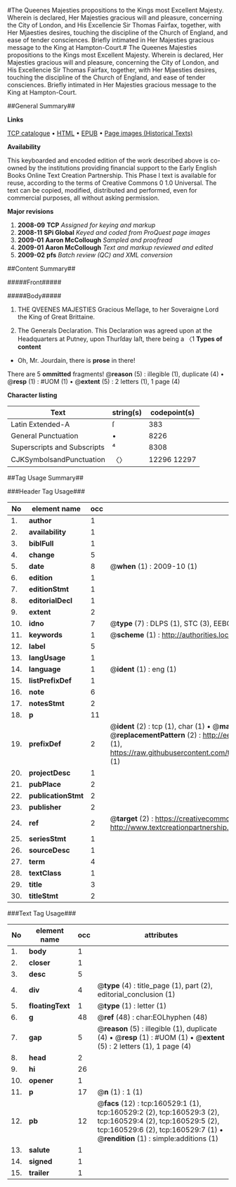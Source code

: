 #The Queenes Majesties propositions to the Kings most Excellent Majesty. Wherein is declared, Her Majesties gracious will and pleasure, concerning the City of London, and His Excellencie Sir Thomas Fairfax, together, with Her Mjaesties desires, touching the discipline of the Church of England, and ease of tender consciences. Briefly intimated in Her Majesties gracious message to the King at Hampton-Court.#
The Queenes Majesties propositions to the Kings most Excellent Majesty. Wherein is declared, Her Majesties gracious will and pleasure, concerning the City of London, and His Excellencie Sir Thomas Fairfax, together, with Her Mjaesties desires, touching the discipline of the Church of England, and ease of tender consciences. Briefly intimated in Her Majesties gracious message to the King at Hampton-Court.

##General Summary##

**Links**

[TCP catalogue](http://www.ota.ox.ac.uk/tcp/)  • 
[HTML](http://tei.it.ox.ac.uk/tcp/Texts-HTML/free/A91/A91587.html)  • 
[EPUB](http://tei.it.ox.ac.uk/tcp/Texts-EPUB/free/A91/A91587.epub) • 
[Page images (Historical Texts)](https://data.historicaltexts.jisc.ac.uk/view?pubId=eebo-99864124e&pageId=eebo-99864124e-160529-1)

**Availability**

This keyboarded and encoded edition of the
	       work described above is co-owned by the institutions
	       providing financial support to the Early English Books
	       Online Text Creation Partnership. This Phase I text is
	       available for reuse, according to the terms of Creative
	       Commons 0 1.0 Universal. The text can be copied,
	       modified, distributed and performed, even for
	       commercial purposes, all without asking permission.

**Major revisions**

1. __2008-09__ __TCP__ *Assigned for keying and markup*
1. __2008-11__ __SPi Global__ *Keyed and coded from ProQuest page images*
1. __2009-01__ __Aaron McCollough__ *Sampled and proofread*
1. __2009-01__ __Aaron McCollough__ *Text and markup reviewed and edited*
1. __2009-02__ __pfs__ *Batch review (QC) and XML conversion*

##Content Summary##

#####Front#####

#####Body#####

1. THE QVEENES MAJESTIES Gracious Meſſage, to her Soveraigne Lord the King of Great Brittaine.

1. The Generals Declaration.
This Declaration was agreed upon at the Headquarters at Putney, upon Thurſday laſt, there being a
〈1
**Types of content**

  * Oh, Mr. Jourdain, there is **prose** in there!

There are 5 **ommitted** fragments! 
 @__reason__ (5) : illegible (1), duplicate (4)  •  @__resp__ (1) : #UOM (1)  •  @__extent__ (5) : 2 letters (1), 1 page (4)

**Character listing**


|Text|string(s)|codepoint(s)|
|---|---|---|
|Latin Extended-A|ſ|383|
|General Punctuation|•|8226|
|Superscripts             and Subscripts|⁴|8308|
|CJKSymbolsandPunctuation|〈〉|12296 12297|

##Tag Usage Summary##

###Header Tag Usage###

|No|element name|occ|attributes|
|---|---|---|---|
|1.|__author__|1||
|2.|__availability__|1||
|3.|__biblFull__|1||
|4.|__change__|5||
|5.|__date__|8| @__when__ (1) : 2009-10 (1)|
|6.|__edition__|1||
|7.|__editionStmt__|1||
|8.|__editorialDecl__|1||
|9.|__extent__|2||
|10.|__idno__|7| @__type__ (7) : DLPS (1), STC (3), EEBO-CITATION (1), PROQUEST (1), VID (1)|
|11.|__keywords__|1| @__scheme__ (1) : http://authorities.loc.gov/ (1)|
|12.|__label__|5||
|13.|__langUsage__|1||
|14.|__language__|1| @__ident__ (1) : eng (1)|
|15.|__listPrefixDef__|1||
|16.|__note__|6||
|17.|__notesStmt__|2||
|18.|__p__|11||
|19.|__prefixDef__|2| @__ident__ (2) : tcp (1), char (1)  •  @__matchPattern__ (2) : ([0-9\-]+):([0-9IVX]+) (1), (.+) (1)  •  @__replacementPattern__ (2) : http://eebo.chadwyck.com/downloadtiff?vid=$1&page=$2 (1), https://raw.githubusercontent.com/textcreationpartnership/Texts/master/tcpchars.xml#$1 (1)|
|20.|__projectDesc__|1||
|21.|__pubPlace__|2||
|22.|__publicationStmt__|2||
|23.|__publisher__|2||
|24.|__ref__|2| @__target__ (2) : https://creativecommons.org/publicdomain/zero/1.0/ (1), http://www.textcreationpartnership.org/docs/. (1)|
|25.|__seriesStmt__|1||
|26.|__sourceDesc__|1||
|27.|__term__|4||
|28.|__textClass__|1||
|29.|__title__|3||
|30.|__titleStmt__|2||


###Text Tag Usage###

|No|element name|occ|attributes|
|---|---|---|---|
|1.|__body__|1||
|2.|__closer__|1||
|3.|__desc__|5||
|4.|__div__|4| @__type__ (4) : title_page (1), part (2), editorial_conclusion (1)|
|5.|__floatingText__|1| @__type__ (1) : letter (1)|
|6.|__g__|48| @__ref__ (48) : char:EOLhyphen (48)|
|7.|__gap__|5| @__reason__ (5) : illegible (1), duplicate (4)  •  @__resp__ (1) : #UOM (1)  •  @__extent__ (5) : 2 letters (1), 1 page (4)|
|8.|__head__|2||
|9.|__hi__|26||
|10.|__opener__|1||
|11.|__p__|17| @__n__ (1) : 1 (1)|
|12.|__pb__|12| @__facs__ (12) : tcp:160529:1 (1), tcp:160529:2 (2), tcp:160529:3 (2), tcp:160529:4 (2), tcp:160529:5 (2), tcp:160529:6 (2), tcp:160529:7 (1)  •  @__rendition__ (1) : simple:additions (1)|
|13.|__salute__|1||
|14.|__signed__|1||
|15.|__trailer__|1||

